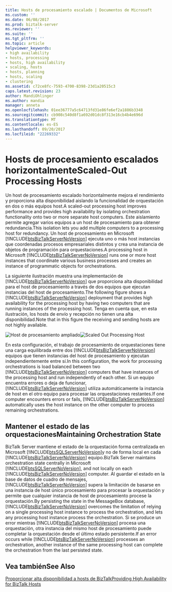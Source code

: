 ```yaml
---
title: Hosts de procesamiento escalado | Documentos de Microsoft
ms.custom: ''
ms.date: 06/08/2017
ms.prod: biztalk-server
ms.reviewer: ''
ms.suite: ''
ms.tgt_pltfrm: ''
ms.topic: article
helpviewer_keywords:
- high availability
- hosts, processing
- hosts, high availability
- scaling, hosts
- hosts, planning
- hosts, scaling
- clustering
ms.assetid: c72ce8fc-7593-4700-8398-23d1a20515c3
caps.latest.revision: 23
author: MandiOhlinger
ms.author: mandia
manager: anneta
ms.openlocfilehash: 01ee36777a5c64713fd31e86fe6ef2a1886b3348
ms.sourcegitcommit: cb908c540d8f1a692d01dc8f313e16cb4b4e696d
ms.translationtype: MT
ms.contentlocale: es-ES
ms.lasthandoff: 09/20/2017
ms.locfileid: "22269332"
---
```

# <a name="scaled-out-processing-hosts"></a><span data-ttu-id="61931-102">Hosts de procesamiento escalados horizontalmente</span><span class="sxs-lookup"><span data-stu-id="61931-102">Scaled-Out Processing Hosts</span></span>
<span data-ttu-id="61931-103">Un host de procesamiento escalado horizontalmente mejora el rendimiento y proporciona alta disponibilidad aislando la funcionalidad de orquestación en dos o más equipos host.</span><span class="sxs-lookup"><span data-stu-id="61931-103">A scaled-out processing host improves performance and provides high availability by isolating orchestration functionality onto two or more separate host computers.</span></span> <span data-ttu-id="61931-104">Este aislamiento permite agregar varios equipos a un host de procesamiento para obtener redundancia.</span><span class="sxs-lookup"><span data-stu-id="61931-104">This isolation lets you add multiple computers to a processing host for redundancy.</span></span> <span data-ttu-id="61931-105">Un host de procesamiento en Microsoft [!INCLUDE[btsBizTalkServerNoVersion](../includes/btsbiztalkservernoversion-md.md)] ejecuta uno o más host instancias que coordenadas procesos empresariales distintos y crea una instancia de objetos de programación para orquestaciones.</span><span class="sxs-lookup"><span data-stu-id="61931-105">A processing host in Microsoft [!INCLUDE[btsBizTalkServerNoVersion](../includes/btsbiztalkservernoversion-md.md)] runs one or more host instances that coordinate various business processes and creates an instance of programmatic objects for orchestrations.</span></span>  
  
 <span data-ttu-id="61931-106">La siguiente ilustración muestra una implementación de [!INCLUDE[btsBizTalkServerNoVersion](../includes/btsbiztalkservernoversion-md.md)] que proporciona alta disponibilidad para el host de procesamiento a través de dos equipos que ejecutan instancias del host de procesamiento.</span><span class="sxs-lookup"><span data-stu-id="61931-106">The following figure shows a [!INCLUDE[btsBizTalkServerNoVersion](../includes/btsbiztalkservernoversion-md.md)] deployment that provides high availability for the processing host by having two computers that are running instances of the processing host.</span></span> <span data-ttu-id="61931-107">Tenga en cuenta que, en esta ilustración, los hosts de envío y recepción no tienen una alta disponibilidad.</span><span class="sxs-lookup"><span data-stu-id="61931-107">Note that in this figure the receiving and sending hosts are not highly available.</span></span>  
  
 <span data-ttu-id="61931-108">![Host de procesamiento ampliado](../core/media/tdi-ha-scaleprocess.gif "TDI_HA_ScaleProcess")</span><span class="sxs-lookup"><span data-stu-id="61931-108">![Scaled Out Processing Host](../core/media/tdi-ha-scaleprocess.gif "TDI_HA_ScaleProcess")</span></span>  
  
 <span data-ttu-id="61931-109">En esta configuración, el trabajo de procesamiento de orquestaciones tiene una carga equilibrada entre dos [!INCLUDE[btsBizTalkServerNoVersion](../includes/btsbiztalkservernoversion-md.md)] equipos que tienen instancias del host de procesamiento y ejecutan independientemente entre sí.</span><span class="sxs-lookup"><span data-stu-id="61931-109">In this configuration, the work for processing orchestrations is load balanced between two [!INCLUDE[btsBizTalkServerNoVersion](../includes/btsbiztalkservernoversion-md.md)] computers that have instances of the processing host and run independently of each other.</span></span> <span data-ttu-id="61931-110">Si un equipo encuentra errores o deja de funcionar, [!INCLUDE[btsBizTalkServerNoVersion](../includes/btsbiztalkservernoversion-md.md)] utiliza automáticamente la instancia de host en el otro equipo para procesar las orquestaciones restantes.</span><span class="sxs-lookup"><span data-stu-id="61931-110">If one computer encounters errors or fails, [!INCLUDE[btsBizTalkServerNoVersion](../includes/btsbiztalkservernoversion-md.md)] automatically uses the host instance on the other computer to process remaining orchestrations.</span></span>  
  
## <a name="maintaining-orchestration-state"></a><span data-ttu-id="61931-111">Mantener el estado de las orquestaciones</span><span class="sxs-lookup"><span data-stu-id="61931-111">Maintaining Orchestration State</span></span>  
 <span data-ttu-id="61931-112">BizTalk Server mantiene el estado de la orquestación forma centralizada en Microsoft [!INCLUDE[btsSQLServerNoVersion](../includes/btssqlservernoversion-md.md)]y no de forma local en cada [!INCLUDE[btsBizTalkServerNoVersion](../includes/btsbiztalkservernoversion-md.md)] equipo.</span><span class="sxs-lookup"><span data-stu-id="61931-112">BizTalk Server maintains orchestration state centrally in Microsoft [!INCLUDE[btsSQLServerNoVersion](../includes/btssqlservernoversion-md.md)], and not locally on each [!INCLUDE[btsBizTalkServerNoVersion](../includes/btsbiztalkservernoversion-md.md)] computer.</span></span> <span data-ttu-id="61931-113">Al guardar el estado en la base de datos de cuadro de mensajes, [!INCLUDE[btsBizTalkServerNoVersion](../includes/btsbiztalkservernoversion-md.md)] supera la limitación de basarse en una instancia de host único procesamiento para procesar la orquestación y permite que cualquier instancia de host de procesamiento procese la orquestación.</span><span class="sxs-lookup"><span data-stu-id="61931-113">By persisting the state in the MessageBox database, [!INCLUDE[btsBizTalkServerNoVersion](../includes/btsbiztalkservernoversion-md.md)] overcomes the limitation of relying on a single processing host instance to process the orchestration, and lets any processing host instance process the orchestration.</span></span> <span data-ttu-id="61931-114">Si se produce un error mientras [!INCLUDE[btsBizTalkServerNoVersion](../includes/btsbiztalkservernoversion-md.md)] procesa una orquestación, otra instancia del mismo host de procesamiento puede completar la orquestación desde el último estado persistente.</span><span class="sxs-lookup"><span data-stu-id="61931-114">If an error occurs while [!INCLUDE[btsBizTalkServerNoVersion](../includes/btsbiztalkservernoversion-md.md)] processes an orchestration, another instance of the same processing host can complete the orchestration from the last persisted state.</span></span>  
  
## <a name="see-also"></a><span data-ttu-id="61931-115">Vea también</span><span class="sxs-lookup"><span data-stu-id="61931-115">See Also</span></span>  
 [<span data-ttu-id="61931-116">Proporcionar alta disponibilidad a hosts de BizTalk</span><span class="sxs-lookup"><span data-stu-id="61931-116">Providing High Availability for BizTalk Hosts</span></span>](../core/providing-high-availability-for-biztalk-hosts.md)